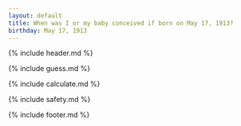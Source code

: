 ```yaml
---
layout: default
title: When was I or my baby conceived if born on May 17, 1913?
birthday: May 17, 1913
---
```


{% include header.md %}

{% include guess.md %}

{% include calculate.md %}

{% include safety.md %}

{% include footer.md %}




